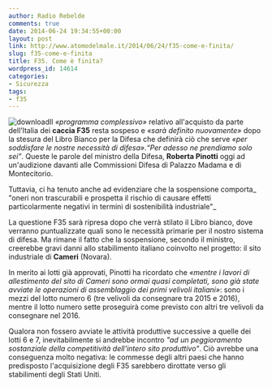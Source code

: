 ```yaml
---
author: Radio Rebelde
comments: true
date: 2014-06-24 19:34:55+00:00
layout: post
link: http://www.atomodelmale.it/2014/06/24/f35-come-e-finita/
slug: f35-come-e-finita
title: F35. Come è finita?
wordpress_id: 14614
categories:
- Sicurezza
tags:
- f35
---
```


![download](http://www.atomodelmale.it/wp-content/uploads/2014/06/download.jpg)Il _«programma complessivo»_ relativo all'acquisto da parte dell’Italia dei **caccia F35** resta sospeso e _«sarà definito nuovamente»_ dopo la stesura del Libro Bianco per la Difesa che definirà ciò che serve _«per soddisfare le nostre necessità di difesa»_._“Per adesso ne prendiamo solo sei”_. Queste le parole del ministro della Difesa, **Roberta Pinotti** oggi ad un'audizione davanti alle Commissioni Difesa di Palazzo Madama e di Montecitorio.

Tuttavia, ci ha tenuto anche ad evidenziare che la sospensione comporta_ "oneri non trascurabili e prospetta il rischio di causare effetti particolarmente negativi in termini di sostenibilità industriale"_

La questione F35 sarà ripresa dopo che verrà stilato il Libro bianco, dove verranno puntualizzate quali sono le necessità primarie per il nostro sistema di difesa. Ma rimane il fatto che la sospensione, secondo il ministro, creerebbe gravi danni allo stabilimento italiano coinvolto nel progetto: il sito industriale di **Cameri** (Novara).



In merito ai lotti già approvati, Pinotti ha ricordato che _«mentre i lavori di allestimento del sito di Cameri sono ormai quasi completati, sono già state avviate le operazioni di assemblaggio dei primi velivoli italiani»_: sono i mezzi del lotto numero 6 (tre velivoli da consegnare tra 2015 e 2016), mentre il lotto numero sette proseguirà come previsto con altri tre velivoli da consegnare nel 2016.

Qualora non fossero avviate le attività produttive successive a quelle dei lotti 6 e 7, inevitabilmente si andrebbe incontro _"ad un peggioramento sostanziale della competitività dell'intero sito produttivo"_. Ciò avrebbe una conseguenza molto negativa: le commesse degli altri paesi che hanno predisposto l'acquisizione degli F35 sarebbero dirottate verso gli stabilimenti degli Stati Uniti.
